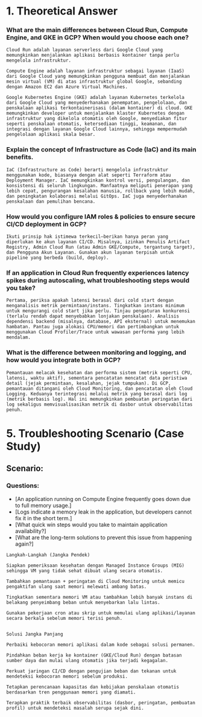 # 1. Theoretical Answer

### What are the main differences between Cloud Run, Compute Engine, and GKE in GCP? When would you choose each one?
```
Cloud Run adalah layanan serverless dari Google Cloud yang memungkinkan menjalankan aplikasi berbasis kontainer tanpa perlu mengelola infrastruktur.

Compute Engine adalah layanan infrastruktur sebagai layanan (IaaS) dari Google Cloud yang memungkinkan pengguna membuat dan menjalankan mesin virtual (VM) di atas infrastruktur global Google, sebanding dengan Amazon EC2 dan Azure Virtual Machines.

Google Kubernetes Engine (GKE) adalah layanan Kubernetes terkelola dari Google Cloud yang menyederhanakan penempatan, pengelolaan, dan penskalaan aplikasi terkontainerisasi (dalam kontainer) di cloud. GKE memungkinkan developer untuk menjalankan klaster Kubernetes dengan infrastruktur yang dikelola otomatis oleh Google, menyediakan fitur seperti penskalaan otomatis, ketersediaan tinggi, keamanan, dan integrasi dengan layanan Google Cloud lainnya, sehingga mempermudah pengelolaan aplikasi skala besar. 
```

### Explain the concept of Infrastructure as Code (IaC) and its main benefits.
```
IaC (Infrastructure as Code) berarti mengelola infrastruktur menggunakan kode, biasanya dengan alat seperti Terraform atau Deployment Manager. IaC memungkinkan kontrol versi, pengulangan, dan konsistensi di seluruh lingkungan. Manfaatnya meliputi penerapan yang lebih cepat, pengurangan kesalahan manusia, rollback yang lebih mudah, dan peningkatan kolaborasi melalui GitOps. IaC juga menyederhanakan penskalaan dan pemulihan bencana.
```

### How would you configure IAM roles & policies to ensure secure CI/CD deployment in GCP?
```
Ikuti prinsip hak istimewa terkecil—berikan hanya peran yang diperlukan ke akun layanan CI/CD. Misalnya, izinkan Penulis Artifact Registry, Admin Cloud Run (atau Admin GKE/Compute, tergantung target), dan Pengguna Akun Layanan. Gunakan akun layanan terpisah untuk pipeline yang berbeda (build, deploy).
```

### If an application in Cloud Run frequently experiences latency spikes during autoscaling, what troubleshooting steps would you take?
```
Pertama, periksa apakah latensi berasal dari cold start dengan menganalisis metrik permintaan/instans. Tingkatkan instans minimum untuk mengurangi cold start jika perlu. Tinjau pengaturan konkurensi (terlalu rendah dapat menyebabkan lonjakan penskalaan). Analisis dependensi backend (misalnya, database, API eksternal) untuk menemukan hambatan. Pantau juga alokasi CPU/memori dan pertimbangkan untuk menggunakan Cloud Profiler/Trace untuk wawasan performa yang lebih mendalam.
```

### What is the difference between monitoring and logging, and how would you integrate both in GCP?
```
Pemantauan melacak kesehatan dan performa sistem (metrik seperti CPU, latensi, waktu aktif), sementara pencatatan mencatat data peristiwa detail (jejak permintaan, kesalahan, jejak tumpukan). Di GCP, pemantauan ditangani oleh Cloud Monitoring, dan pencatatan oleh Cloud Logging. Keduanya terintegrasi melalui metrik yang berasal dari log (metrik berbasis log). Hal ini memungkinkan pembuatan peringatan dari log sekaligus memvisualisasikan metrik di dasbor untuk observabilitas penuh.
```

# 5. Troubleshooting Scenario (Case Study)
## Scenario:
### Questions:
- [An application running on Compute Engine frequently goes down due to full memory usage.]
- [Logs indicate a memory leak in the application, but developers cannot fix it in the short term.]
- [What quick win steps would you take to maintain application availability?]
- [What are the long-term solutions to prevent this issue from happening again?]

```
Langkah-Langkah (Jangka Pendek)

Siapkan pemeriksaan kesehatan dengan Managed Instance Groups (MIG) sehingga VM yang tidak sehat dibuat ulang secara otomatis.

Tambahkan pemantauan + peringatan di Cloud Monitoring untuk memicu pengaktifan ulang saat memori melewati ambang batas.

Tingkatkan sementara memori VM atau tambahkan lebih banyak instans di belakang penyeimbang beban untuk menyebarkan lalu lintas.

Gunakan pekerjaan cron atau skrip untuk memulai ulang aplikasi/layanan secara berkala sebelum memori terisi penuh.


Solusi Jangka Panjang

Perbaiki kebocoran memori aplikasi dalam kode sebagai solusi permanen.

Pindahkan beban kerja ke kontainer (GKE/Cloud Run) dengan batasan sumber daya dan mulai ulang otomatis jika terjadi kegagalan.

Perkuat jaringan CI/CD dengan pengujian beban dan tekanan untuk mendeteksi kebocoran memori sebelum produksi.

Tetapkan perencanaan kapasitas dan kebijakan penskalaan otomatis berdasarkan tren penggunaan memori yang diamati.

Terapkan praktik terbaik observabilitas (dasbor, peringatan, pembuatan profil) untuk mendeteksi masalah serupa sejak dini.
```